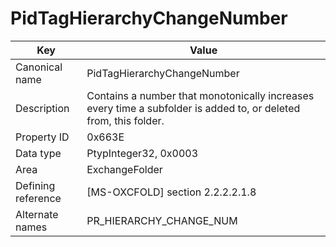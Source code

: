 # PidTagHierarchyChangeNumber

| Key | Value |
|---|---|
| Canonical name | PidTagHierarchyChangeNumber |
| Description | Contains a number that monotonically increases every time a subfolder is added to, or deleted from, this folder. |
| Property ID | 0x663E |
| Data type | PtypInteger32, 0x0003 |
| Area | ExchangeFolder |
| Defining reference | [MS-OXCFOLD] section 2.2.2.2.1.8 |
| Alternate names | PR_HIERARCHY_CHANGE_NUM |
